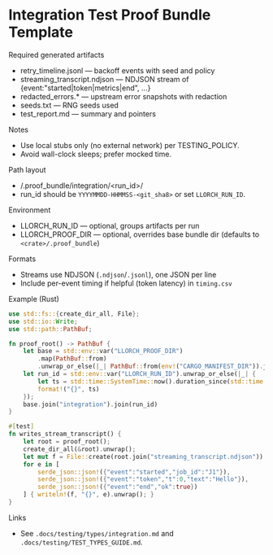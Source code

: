 # Integration Test Proof Bundle Template

Required generated artifacts

- retry_timeline.jsonl — backoff events with seed and policy
- streaming_transcript.ndjson — NDJSON stream of {event:"started|token|metrics|end", ...}
- redacted_errors.* — upstream error snapshots with redaction
- seeds.txt — RNG seeds used
- test_report.md — summary and pointers

Notes

- Use local stubs only (no external network) per TESTING_POLICY.
- Avoid wall-clock sleeps; prefer mocked time.

Path layout

- <crate>/.proof_bundle/integration/<run_id>/
- run_id should be `YYYYMMDD-HHMMSS-<git_sha8>` or set `LLORCH_RUN_ID`.

Environment

- LLORCH_RUN_ID — optional, groups artifacts per run
- LLORCH_PROOF_DIR — optional, overrides base bundle dir (defaults to `<crate>/.proof_bundle`)

Formats

- Streams use NDJSON (`.ndjson`/`.jsonl`), one JSON per line
- Include per-event timing if helpful (token latency) in `timing.csv`

Example (Rust)

```rust
use std::fs::{create_dir_all, File};
use std::io::Write;
use std::path::PathBuf;

fn proof_root() -> PathBuf {
    let base = std::env::var("LLORCH_PROOF_DIR")
        .map(PathBuf::from)
        .unwrap_or_else(|_| PathBuf::from(env!("CARGO_MANIFEST_DIR")).join(".proof_bundle"));
    let run_id = std::env::var("LLORCH_RUN_ID").unwrap_or_else(|_| {
        let ts = std::time::SystemTime::now().duration_since(std::time::UNIX_EPOCH).unwrap().as_secs();
        format!("{}", ts)
    });
    base.join("integration").join(run_id)
}

#[test]
fn writes_stream_transcript() {
    let root = proof_root();
    create_dir_all(&root).unwrap();
    let mut f = File::create(root.join("streaming_transcript.ndjson")).unwrap();
    for e in [
        serde_json::json!({"event":"started","job_id":"J1"}),
        serde_json::json!({"event":"token","t":0,"text":"Hello"}),
        serde_json::json!({"event":"end","ok":true})
    ] { writeln!(f, "{}", e).unwrap(); }
}
```

Links

- See `.docs/testing/types/integration.md` and `.docs/testing/TEST_TYPES_GUIDE.md`.
